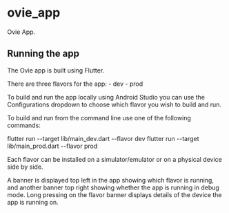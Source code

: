 # ovie_app

Ovie App.

## Running the app

The Ovie app is built using Flutter.

There are three flavors for the app: - dev - prod

To build and run the app locally using Android Studio you can use the Configurations dropdown to
choose which flavor you wish to build and run.

To build and run from the command line use one of the following commands:

flutter run --target lib/main_dev.dart --flavor dev
flutter run --target lib/main_prod.dart --flavor prod

Each flavor can be installed on a simulator/emulator or on a physical device side by side.

A banner is displayed top left in the app showing which flavor is running, and another banner top
right showing whether the app is running in debug mode. Long pressing on the flavor banner displays
details of the device the app is running on.
